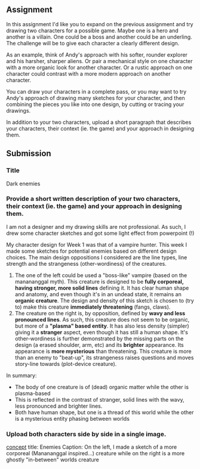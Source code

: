 ## Assignment 

In this assignment I'd like you to expand on the previous assignment and try drawing two characters for a possible game. Maybe one is a hero and another is a villain. One could be a boss and another could be an underling. The challenge will be to give each character a clearly different design.

As an example, think of Andy's approach with his softer, rounder explorer and his harsher, sharper aliens. Or pair a mechanical style on one character with a more organic look for another character. Or a rustic approach on one character could contrast with a more modern approach on another character.

You can draw your characters in a complete pass, or you may want to try Andy's approach of drawing many sketches for your character, and then combining the pieces you like into one design, by cutting or tracing your drawings.

In addition to your two characters, upload a short paragraph that describes your characters, their context (ie. the game) and your approach in designing them.

## Submission

### Title
Dark enemies

### Provide a short written description of your two characters, their context (ie. the game) and your approach in designing them.
I am not a designer and my drawing skills are not professional. As such, I  drew some character sketches and got some light effect from powerpoint (!)

My character design for Week 1 was that of a vampire hunter. This week I made some sketches for potential enemies based on different design choices. The main design oppositions I considered are the line types, line strength and the strangeness (other-wordiness) of the creatures.

  1. The one of the left could be used  a "boss-like" vampire (based on the manananggal myth). This creature is designed to be **fully corporeal, having stronger, more solid lines** defining it. It has clear human shape and anatomy, and even though it's in an undead state, it remains an **organic creature**. The design and density of this sketch is chosen to (try to) make this creature **immediately threatening** (fangs, claws).
  2. The creature on the right is, by opposition, defined by **wavy and less pronounced lines**. As such, this creature does not seem to be organic, but more of a **"plasma" based entity**. It has also less density (simpler) giving it a **stranger** aspect, even though it has still a human shape. It's other-wordiness is further demonstrated by the missing parts on the design (a erased shoulder, arm, etc) and its **brighter** appearance. Its appearance is **more mysterious** than threatening. This creature is more than an enemy to "beat-up", its strangeness raises questions and moves story-line towards (plot-device creature).

In summary:

  * The body of one creature is of (dead) organic matter while the other is plasma-based
  * This is reflected in the contrast of stranger, solid lines with the wavy, less pronounced and brighter lines.
  * Both have human shape, but one is a thread of this world while the other is a mysterious entity phasing between worlds





### Upload both characters side by side in a single image. 
[concept](https://github.com/CN3ves/Games/blob/master/GameDesignArtConcepts/4%20-%20Character%20Design%20for%20Video%20Games/concept_week2.jpg)
title: Enemies
Caption: On the left, I made a sketch of a more corporeal (Manananggal inspired...) creature while on the right is a more ghostly "in-between" worlds creature
